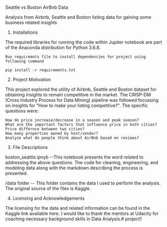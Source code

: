 Seattle vs Boston AirBnb Data


Analysis from Airbnb, Seattle and Boston listing data for gaining some business related insights


1. Installations

The required libraries for running the code within Jupiter notebook are part of the Anaconda distribution for Python 3.6.8. 

	Run requiremnts file to install dependencies for project using following command

	pip install -r requirements.txt

2. Project Motivation

This project explored the utility of Airbnb, Seattle and Boston dataset for obtaining insights to remain competitive in the market. The CRISP-DM (Cross Industry Process for Data Mining) pipeline was followed focussing on insights for "How to make your listing competitive?". The specific questions were:

	How do price increase/decrease in a season and peak season?
	What are the important factors that influence price in both cities?
	Price differnce between two cities?
	How many properties owned by host/vendor?
	Analyze what do people think about AirBnb based on reviews?

3. File Descriptions

boston_seattle.ipnyb --This notebook presents the word related to addressing the above questions. The code for cleaning, engineering, and modeling data along with the markdown describing the process is presented.

/data folder -- This folder contains the data I used to perform the analysis. The original source of the files is Kaggle.



4. Licensing and Acknowledgements

The licensing for the data and related information can be found in the Kaggle link available here. I would like to thank the mentors at Udacity for coaching necessary background skills in Data Analysis.# project1